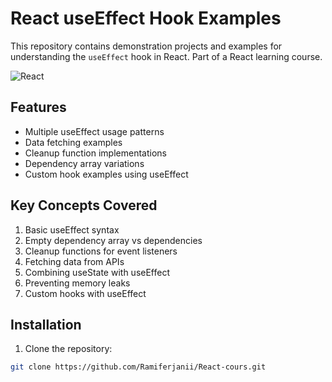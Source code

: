 # React useEffect Hook Examples

This repository contains demonstration projects and examples for understanding the `useEffect` hook in React. Part of a React learning course.

![React](https://img.shields.io/badge/react-%2320232a.svg?style=for-the-badge&logo=react&logoColor=%2361DAFB)

## Features

- Multiple useEffect usage patterns
- Data fetching examples
- Cleanup function implementations
- Dependency array variations
- Custom hook examples using useEffect

## Key Concepts Covered

1. Basic useEffect syntax
2. Empty dependency array vs dependencies
3. Cleanup functions for event listeners
4. Fetching data from APIs
5. Combining useState with useEffect
6. Preventing memory leaks
7. Custom hooks with useEffect

## Installation

1. Clone the repository:
```bash
git clone https://github.com/Ramiferjanii/React-cours.git
